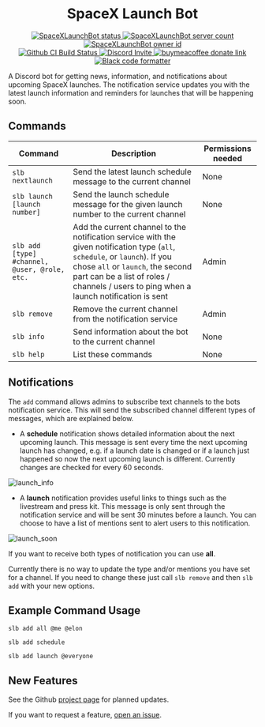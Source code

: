 <h1 align="center" style="font-weight: bold">SpaceX Launch Bot</h1>

<p align="center">
    <a href="https://discordbots.org/bot/411618411169447950" >
        <img src="https://top.gg/api/widget/status/411618411169447950.svg?noavatar=true" alt="SpaceXLaunchBot status" />
    </a>
    <a href="https://top.gg/bot/411618411169447950" >
        <img src="https://top.gg/api/widget/servers/411618411169447950.svg?noavatar=true" alt="SpaceXLaunchBot server count" />
    </a>
    <a href="https://top.gg/bot/411618411169447950" >
        <img src="https://top.gg/api/widget/owner/411618411169447950.svg?noavatar=truee" alt="SpaceXLaunchBot owner id" />
    </a>
    <br/>
    <a href="https://github.com/r-spacex/SpaceXLaunchBot/actions">
        <img src="https://github.com/r-spacex/SpaceXLaunchBot/workflows/CI/badge.svg" alt="Github CI Build Status"/>
    </a>
    <a href="https://discord.com/oauth2/authorize?client_id=411618411169447950&scope=bot&permissions=19456">
        <img src="https://img.shields.io/badge/Discord-Bot%20Invite-blue.svg?style=flat&colorA=35383d" alt="Discord Invite"/>
    </a>
    <a href="https://www.buymeacoffee.com/psidex">
        <img src="https://img.shields.io/badge/Donate-Beer-FFDD00.svg?style=flat&colorA=35383d" alt="buymeacoffee donate link"/>
    </a>
    <a href="https://github.com/psf/black">
        <img src="https://img.shields.io/badge/Code%20Style-Black-000000.svg?colorA=35383d" alt="Black code formatter"/>
    </a>
</p>

A Discord bot for getting news, information, and notifications about upcoming SpaceX launches. The notification service updates you with the latest launch information and reminders for launches that will be happening soon.

## Commands

Command|Description|Permissions needed
---|---|---
`slb nextlaunch`|Send the latest launch schedule message to the current channel|None
`slb launch [launch number]`|Send the launch schedule message for the given launch number to the current channel|None
`slb add [type] #channel, @user, @role, etc.`|Add the current channel to the notification service with the given notification type (`all`, `schedule`, or `launch`). If you chose `all` or `launch`, the second part can be a list of roles / channels / users to ping when a launch notification is sent|Admin
`slb remove`|Remove the current channel from the notification service|Admin
`slb info`|Send information about the bot to the current channel|None
`slb help`|List these commands|None

## Notifications

The `add` command allows admins to subscribe text channels to the bots notification service. This will send the subscribed channel different types of messages, which are explained below.

- A **schedule** notification shows detailed information about the next upcoming launch. This message is sent every time the next upcoming launch has changed, e.g. if a launch date is changed or if a launch just happened so now the next upcoming launch is different. Currently changes are checked for every 60 seconds.

![launch_info](images/screenshots/launch_info.png)

- A **launch** notification provides useful links to things such as the livestream and press kit. This message is only sent through the notification service and will be sent 30 minutes before a launch. You can choose to have a list of mentions sent to alert users to this notification.

![launch_soon](images/screenshots/launch_soon.png)

If you want to receive both types of notification you can use **all**.

Currently there is no way to update the type and/or mentions you have set for a channel. If you need to change these just call `slb remove` and then `slb add` with your new options.

## Example Command Usage

`slb add all @me @elon`

`slb add schedule`

`slb add launch @everyone`

## New Features

See the Github [project page](https://github.com/r-spacex/SpaceXLaunchBot/projects/1) for planned updates.

If you want to request a feature, [open an issue](https://github.com/r-spacex/SpaceXLaunchBot/issues/new).
